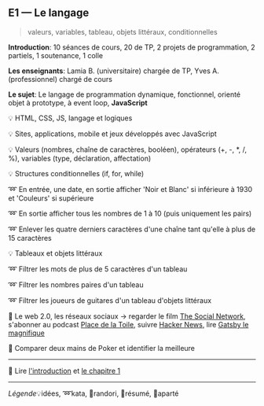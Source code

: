 ## E1 — Le langage
> valeurs, variables, tableau, objets littéraux, conditionnelles

__Introduction__: 10 séances de cours, 20 de TP, 2 projets de programmation, 2 partiels, 1 soutenance, 1 colle

__Les enseignants__: Lamia B. (universitaire) chargée de TP, Yves A. (professionnel) chargé de cours

__Le sujet__: Le langage de programmation dynamique, fonctionnel, orienté objet à prototype, à event loop, __JavaScript__

:bulb: HTML, CSS, JS, langage et logiques

:bulb: Sites, applications, mobile et jeux développés avec JavaScript

:bulb: Valeurs (nombres, chaîne de caractères, booléen), opérateurs (+, -, *, /, %), variables (type, déclaration, affectation)

:bulb: Structures conditionnelles (if, for, while)

:loop: En entrée, une date, en sortie afficher 'Noir et Blanc' si inférieure à 1930 et 'Couleurs' si supérieure

:loop: En sortie afficher tous les nombres de 1 à 10 (puis uniquement les pairs)

:loop: Enlever les quatre derniers caractères d'une chaîne tant qu'elle à plus de 15 caractères

:bulb: Tableaux et objets littéraux

:loop: Filtrer les mots de plus de 5 caractères d'un tableau

:loop: Filtrer les nombres paires d'un tableau

:loop: Filtrer les joueurs de guitares d'un tableau d'objets littéraux

:cookie: Le web 2.0, les réseaux sociaux → regarder le film [The Social Network](http://www.senscritique.com/film/The_Social_Network/394207), s'abonner au podcast  [Place de la Toile](http://www.franceculture.fr/emission-place-de-la-toile-0), suivre [Hacker News](https://cheeaun.github.io/hackerweb/), lire [Gatsby le magnifique](http://www.senscritique.com/livre/Gatsby_le_magnifique/156124)

:beginner: Comparer deux mains de Poker et identifier la meilleure

---

:closed_book: Lire [l'introduction](https://goo.gl/QbZSn8#heading=h.lnks55ch91wr) et [le chapitre 1](https://goo.gl/QbZSn8#heading=h.if8cr9oewryj)

---

_Légende_:bulb:idées, :loop:kata, :beginner:randori, :closed_book:résumé, :cookie:aparté
